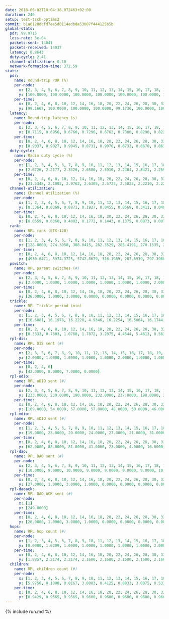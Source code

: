 ```yaml
---
date: 2018-06-02T10:04:38.072463+02:00
duration: 240
setup: test-tsch-optims2
commit: b1a6120dcfd7ee5d8114edbda53007f444125b5b
global-stats:
  pdr: 99.9715
  loss-rate: 3e-04
  packets-sent: 14041
  packets-received: 14037
  latency: 0.8643
  duty-cycle: 2.41
  channel-utilization: 0.10
  network-formation-time: 372.59
stats:
  pdr:
    name: Round-trip PDR (%)
    per-node:
      x: [2, 3, 4, 5, 6, 7, 8, 9, 10, 11, 12, 13, 14, 15, 16, 17, 18, 19, 20, 21, 22, 23, 24, 25]
      y: [100.0000, 100.0000, 100.0000, 100.0000, 100.0000, 100.0000, 100.0000, 100.0000, 100.0000, 100.0000, 100.0000, 100.0000, 100.0000, 100.0000, 100.0000, 100.0000, 99.8261, 100.0000, 99.8261, 100.0000, 100.0000, 99.8208, 100.0000, 99.8379]
    per-time:
      x: [0, 2, 4, 6, 8, 10, 12, 14, 16, 18, 20, 22, 24, 26, 28, 30, 32, 34, 36, 38, 40, 42, 44, 46, 48, 50, 52, 54, 56, 58, 60, 62, 64, 66, 68, 70, 72, 74, 76, 78, 80, 82, 84, 86, 88, 90, 92, 94, 96, 98, 100, 102, 104, 106, 108, 110, 112, 114, 116, 118, 120, 122, 124, 126, 128, 130, 132, 134, 136, 138, 140, 142, 144, 146, 148, 150, 152, 154, 156, 158, 160, 162, 164, 166, 168, 170, 172, 174, 176, 178, 180, 182, 184, 186, 188, 190, 192, 194, 196, 198, 200, 202, 204, 206, 208, 210, 212, 214, 216, 218, 220, 222, 224, 226, 228, 230, 232, 234]
      y: [99.1667, 100.0000, 100.0000, 100.0000, 99.1736, 100.0000, 100.0000, 100.0000, 100.0000, 100.0000, 100.0000, 100.0000, 100.0000, 100.0000, 99.1667, 100.0000, 100.0000, 100.0000, 100.0000, 100.0000, 100.0000, 100.0000, 100.0000, 100.0000, 100.0000, 100.0000, 100.0000, 100.0000, 100.0000, 100.0000, 100.0000, 100.0000, 100.0000, 100.0000, 100.0000, 100.0000, 100.0000, 100.0000, 100.0000, 100.0000, 100.0000, 100.0000, 100.0000, 100.0000, 100.0000, 100.0000, 100.0000, 100.0000, 100.0000, 100.0000, 100.0000, 100.0000, 100.0000, 100.0000, 100.0000, 100.0000, 100.0000, 100.0000, 100.0000, 100.0000, 100.0000, 100.0000, 100.0000, 100.0000, 100.0000, 100.0000, 100.0000, 100.0000, 100.0000, 100.0000, 100.0000, 100.0000, 100.0000, 100.0000, 100.0000, 100.0000, 100.0000, 100.0000, 100.0000, 100.0000, 100.0000, 100.0000, 100.0000, 100.0000, 100.0000, 100.0000, 100.0000, 100.0000, 100.0000, 100.0000, 100.0000, 100.0000, 100.0000, 100.0000, 100.0000, 100.0000, 100.0000, 100.0000, 100.0000, 100.0000, 100.0000, 100.0000, 100.0000, 100.0000, 100.0000, 100.0000, 100.0000, 100.0000, 100.0000, 100.0000, 100.0000, 100.0000, 100.0000, 100.0000, 99.1667, 100.0000, 100.0000, null]
  latency:
    name: Round-trip latency (s)
    per-node:
      x: [2, 3, 4, 5, 6, 7, 8, 9, 10, 11, 12, 13, 14, 15, 16, 17, 18, 19, 20, 21, 22, 23, 24, 25]
      y: [0.7115, 0.6956, 0.6760, 0.7296, 0.6762, 0.7380, 0.8290, 0.8226, 0.7558, 0.8311, 0.8387, 0.8354, 0.9651, 0.9000, 0.8227, 0.8510, 0.9416, 0.9289, 1.0185, 0.9973, 0.9159, 1.0817, 1.1176, 1.0507]
    per-time:
      x: [0, 2, 4, 6, 8, 10, 12, 14, 16, 18, 20, 22, 24, 26, 28, 30, 32, 34, 36, 38, 40, 42, 44, 46, 48, 50, 52, 54, 56, 58, 60, 62, 64, 66, 68, 70, 72, 74, 76, 78, 80, 82, 84, 86, 88, 90, 92, 94, 96, 98, 100, 102, 104, 106, 108, 110, 112, 114, 116, 118, 120, 122, 124, 126, 128, 130, 132, 134, 136, 138, 140, 142, 144, 146, 148, 150, 152, 154, 156, 158, 160, 162, 164, 166, 168, 170, 172, 174, 176, 178, 180, 182, 184, 186, 188, 190, 192, 194, 196, 198, 200, 202, 204, 206, 208, 210, 212, 214, 216, 218, 220, 222, 224, 226, 228, 230, 232, 234]
      y: [0.9037, 0.9027, 0.9045, 0.8731, 0.9076, 0.8733, 0.8670, 0.8613, 0.8557, 0.8542, 0.8610, 0.8577, 0.8746, 0.8941, 0.8753, 0.8989, 0.8634, 0.8511, 0.8835, 0.8926, 0.9045, 0.8856, 0.8753, 0.8656, 0.8566, 0.8831, 0.8976, 0.8731, 0.8572, 0.8371, 0.8379, 0.8606, 0.8678, 0.8690, 0.8627, 0.8507, 0.8586, 0.8570, 0.8351, 0.8590, 0.8525, 0.8605, 0.8657, 0.8537, 0.8452, 0.8526, 0.8588, 0.8357, 0.8504, 0.8665, 0.8431, 0.8351, 0.8292, 0.8498, 0.8605, 0.8336, 0.8481, 0.8547, 0.8367, 0.8579, 0.8588, 0.8595, 0.8485, 0.8572, 0.8444, 0.8737, 0.8705, 0.8893, 0.8599, 0.8927, 0.8410, 0.8891, 0.8644, 0.8728, 0.8692, 0.8705, 0.8535, 0.8710, 0.8708, 0.8592, 0.8583, 0.9026, 0.8687, 0.8913, 0.8511, 0.8432, 0.8679, 0.8662, 0.8398, 0.8602, 0.8567, 0.8546, 0.8633, 0.8411, 0.8573, 0.8573, 0.8517, 0.8557, 0.8469, 0.8764, 0.8638, 0.8799, 0.8910, 0.8553, 0.8558, 0.8838, 0.8702, 0.8431, 0.8718, 0.8803, 0.8609, 0.8600, 0.8787, 0.8651, 0.8666, 0.8615, 0.8681, null]
  duty-cycle:
    name: Radio duty cycle (%)
    per-node:
      x: [1, 2, 3, 4, 5, 6, 7, 8, 9, 10, 11, 12, 13, 14, 15, 16, 17, 18, 19, 20, 21, 22, 23, 24, 25]
      y: [2.6726, 2.2177, 2.3326, 2.6580, 2.3910, 2.2404, 2.8421, 2.2595, 2.2338, 2.0648, 2.2075, 2.2818, 2.4673, 2.3131, 2.4403, 2.4174, 2.2047, 2.3402, 2.4874, 2.3106, 2.2307, 2.2881, 2.2705, 2.3067, 2.3456]
    per-time:
      x: [0, 2, 4, 6, 8, 10, 12, 14, 16, 18, 20, 22, 24, 26, 28, 30, 32, 34, 36, 38, 40, 42, 44, 46, 48, 50, 52, 54, 56, 58, 60, 62, 64, 66, 68, 70, 72, 74, 76, 78, 80, 82, 84, 86, 88, 90, 92, 94, 96, 98, 100, 102, 104, 106, 108, 110, 112, 114, 116, 118, 120, 122, 124, 126, 128, 130, 132, 134, 136, 138, 140, 142, 144, 146, 148, 150, 152, 154, 156, 158, 160, 162, 164, 166, 168, 170, 172, 174, 176, 178, 180, 182, 184, 186, 188, 190, 192, 194, 196, 198, 200, 202, 204, 206, 208, 210, 212, 214, 216, 218, 220, 222, 224, 226, 228, 230, 232, 234, 236, 238, 240]
      y: [21.5348, 2.1092, 2.9762, 2.6305, 2.5723, 2.5023, 2.2210, 2.2299, 2.1982, 2.2028, 2.2078, 2.1776, 2.1928, 2.1997, 2.1956, 2.1935, 2.2170, 2.2134, 2.2017, 2.2002, 2.1708, 2.2016, 2.2113, 2.2175, 2.2020, 2.1986, 2.2095, 2.1811, 2.2001, 2.2137, 2.1959, 2.2070, 2.1885, 2.1840, 2.1996, 2.1719, 2.1952, 2.1940, 2.1951, 2.1924, 2.1912, 2.1716, 2.1895, 2.2047, 2.1946, 2.1936, 2.1965, 2.1912, 2.1860, 2.1768, 2.1755, 2.1972, 2.1870, 2.1760, 2.1713, 2.1653, 2.1738, 2.1769, 2.1764, 2.1629, 2.1805, 2.1721, 2.1901, 2.1880, 2.1907, 2.1716, 2.1654, 2.1770, 2.2003, 2.1805, 2.1923, 2.1728, 2.1836, 2.1733, 2.1712, 2.1790, 2.1886, 2.1815, 2.1901, 2.1696, 2.1729, 2.1724, 2.1771, 2.1838, 2.1732, 2.1827, 2.1927, 2.1688, 2.1605, 2.1671, 2.1774, 2.1537, 2.1793, 2.1701, 2.1662, 2.1692, 2.1738, 2.1739, 2.1816, 2.1768, 2.1867, 2.1659, 2.1864, 2.1890, 2.1914, 2.1891, 2.1839, 2.1645, 2.1912, 2.1774, 2.1709, 2.1690, 2.1896, 2.1699, 2.1852, 2.1873, 2.1869, 2.1858, 2.1633, 2.1694, null]
  channel-utilization:
    name: Channel utilization (%)
    per-node:
      x: [1, 2, 3, 4, 5, 6, 7, 8, 9, 10, 11, 12, 13, 14, 15, 16, 17, 18, 19, 20, 21, 22, 23, 24, 25]
      y: [0.3364, 0.0369, 0.0871, 0.1927, 0.0455, 0.0569, 0.3411, 0.0498, 0.0385, 0.0333, 0.0470, 0.0337, 0.0372, 0.0338, 0.1375, 0.1540, 0.0375, 0.0812, 0.0621, 0.0636, 0.0455, 0.0554, 0.0333, 0.0325, 0.0336]
    per-time:
      x: [0, 2, 4, 6, 8, 10, 12, 14, 16, 18, 20, 22, 24, 26, 28, 30, 32, 34, 36, 38, 40, 42, 44, 46, 48, 50, 52, 54, 56, 58, 60, 62, 64, 66, 68, 70, 72, 74, 76, 78, 80, 82, 84, 86, 88, 90, 92, 94, 96, 98, 100, 102, 104, 106, 108, 110, 112, 114, 116, 118, 120, 122, 124, 126, 128, 130, 132, 134, 136, 138, 140, 142, 144, 146, 148, 150, 152, 154, 156, 158, 160, 162, 164, 166, 168, 170, 172, 174, 176, 178, 180, 182, 184, 186, 188, 190, 192, 194, 196, 198, 200, 202, 204, 206, 208, 210, 212, 214, 216, 218, 220, 222, 224, 226, 228, 230, 232, 234, 236, 238, 240]
      y: [0.0559, 0.0360, 0.4002, 0.1772, 0.1443, 0.1375, 0.0873, 0.0979, 0.0834, 0.0860, 0.0889, 0.0794, 0.0852, 0.0880, 0.0867, 0.0839, 0.0936, 0.0902, 0.0885, 0.0889, 0.0794, 0.0878, 0.0926, 0.0940, 0.0880, 0.0880, 0.0924, 0.0812, 0.0880, 0.0945, 0.0885, 0.0906, 0.0831, 0.0812, 0.0875, 0.0789, 0.0876, 0.0859, 0.0867, 0.0868, 0.0858, 0.0807, 0.0850, 0.0882, 0.0855, 0.0859, 0.0879, 0.0851, 0.0853, 0.0816, 0.0816, 0.0865, 0.0852, 0.0809, 0.0795, 0.0762, 0.0819, 0.0813, 0.0815, 0.0765, 0.0819, 0.0793, 0.0845, 0.0845, 0.0866, 0.0799, 0.0784, 0.0828, 0.0892, 0.0826, 0.0877, 0.0805, 0.0836, 0.0800, 0.0801, 0.0833, 0.0852, 0.0801, 0.0864, 0.0787, 0.0803, 0.0799, 0.0831, 0.0857, 0.0815, 0.0848, 0.0878, 0.0800, 0.0771, 0.0774, 0.0829, 0.0754, 0.0838, 0.0814, 0.0776, 0.0805, 0.0805, 0.0787, 0.0845, 0.0831, 0.0858, 0.0786, 0.0859, 0.0848, 0.0857, 0.0861, 0.0833, 0.0783, 0.0886, 0.0826, 0.0812, 0.0815, 0.0867, 0.0793, 0.0843, 0.0842, 0.0862, 0.0841, 0.0788, 0.0789, null]
  rank:
    name: RPL rank (ETX-128)
    per-node:
      x: [1, 2, 3, 4, 5, 6, 7, 8, 9, 10, 11, 12, 13, 14, 15, 16, 17, 18, 19, 20, 21, 22, 23, 24, 25]
      y: [128.0000, 274.3058, 308.0415, 262.3529, 285.4191, 270.1535, 295.7220, 406.5934, 471.5868, 400.8672, 413.4108, 426.7695, 468.7683, 555.4735, 2122.6612, 505.5726, 2140.0950, 665.2675, 652.1714, 742.8492, 712.5020, 703.9877, 823.9960, 821.0323, 834.1285]
    per-time:
      x: [0, 2, 4, 6, 8, 10, 12, 14, 16, 18, 20, 22, 24, 26, 28, 30, 32, 34, 36, 38, 40, 42, 44, 46, 48, 50, 52, 54, 56, 58, 60, 62, 64, 66, 68, 70, 72, 74, 76, 78, 80, 82, 84, 86, 88, 90, 92, 94, 96, 98, 100, 102, 104, 106, 108, 110, 112, 114, 116, 118, 120, 122, 124, 126, 128, 130, 132, 134, 136, 138, 140, 142, 144, 146, 148, 150, 152, 154, 156, 158, 160, 162, 164, 166, 168, 170, 172, 174, 176, 178, 180, 182, 184, 186, 188, 190, 192, 194, 196, 198, 200, 202, 204, 206, 208, 210, 212, 214, 216, 218, 220, 222, 224, 226, 228, 230, 232, 234, 236, 238, 240]
      y: [4930.6471, 5974.3725, 5742.8679, 316.1989, 287.6939, 297.3980, 573.7600, 567.1200, 569.6400, 540.7736, 496.0000, 489.9020, 480.5000, 485.5400, 508.3800, 519.3400, 522.1800, 536.3800, 554.0192, 543.7600, 543.6800, 544.7843, 544.9615, 534.7843, 513.8000, 524.1600, 532.1600, 552.4200, 557.3000, 568.2600, 566.6275, 564.6731, 553.1698, 525.4902, 506.2200, 501.4800, 496.5000, 491.5600, 502.3922, 493.7647, 485.6538, 477.7400, 467.7200, 475.9216, 478.4600, 477.6200, 492.8200, 497.3333, 510.8113, 488.0392, 489.6000, 485.1373, 483.7000, 489.1538, 478.7200, 481.9412, 477.3200, 471.7400, 473.9608, 463.0000, 464.1800, 467.8200, 476.4706, 469.4200, 468.7255, 470.6600, 469.4400, 477.0577, 461.3922, 458.5000, 458.2157, 454.6800, 449.5600, 454.8200, 455.0800, 457.5686, 455.9800, 454.0980, 451.4118, 449.8200, 454.7600, 445.9400, 454.3333, 459.9020, 466.1569, 461.7000, 462.3400, 447.3000, 445.6400, 441.5400, 443.8039, 440.0400, 446.6400, 444.2157, 443.4038, 442.3200, 451.1600, 444.4400, 451.3200, 469.2745, 469.2157, 470.1176, 467.5400, 477.6604, 460.1346, 447.7400, 454.0000, 455.1000, 448.0588, 442.2000, 440.9808, 450.8039, 452.5600, 457.2000, 471.2200, 472.8000, 467.9811, 461.2200, 462.0200, 462.8400, null]
  pswitch:
    name: RPL parent switches (#)
    per-node:
      x: [2, 3, 4, 5, 6, 7, 8, 9, 10, 11, 12, 13, 14, 15, 16, 17, 18, 19, 20, 21, 22, 23, 24, 25]
      y: [2.0000, 1.0000, 1.0000, 1.0000, 1.0000, 1.0000, 1.0000, 2.0000, 1.0000, 1.0000, 3.0000, 6.0000, 5.0000, 2.0000, 1.0000, 2.0000, 4.0000, 6.0000, 13.0000, 6.0000, 4.0000, 10.0000, 9.0000, 10.0000]
    per-time:
      x: [0, 2, 4, 6, 8, 10, 12, 14, 16, 18, 20, 22, 24, 26, 28, 30, 32, 34, 36, 38, 40, 42, 44, 46, 48, 50, 52, 54, 56, 58, 60, 62, 64, 66, 68, 70, 72, 74, 76, 78, 80, 82, 84, 86, 88, 90, 92, 94, 96, 98, 100, 102, 104, 106, 108, 110, 112, 114, 116, 118, 120, 122, 124, 126, 128, 130, 132, 134, 136, 138, 140, 142, 144, 146, 148, 150, 152, 154, 156, 158, 160, 162, 164, 166, 168, 170, 172, 174, 176, 178, 180, 182, 184, 186, 188, 190, 192, 194, 196, 198, 200, 202, 204, 206, 208, 210, 212, 214, 216, 218, 220, 222, 224, 226, 228, 230, 232]
      y: [26.0000, 1.0000, 3.0000, 0.0000, 0.0000, 0.0000, 0.0000, 0.0000, 0.0000, 3.0000, 0.0000, 1.0000, 0.0000, 0.0000, 0.0000, 0.0000, 0.0000, 0.0000, 2.0000, 0.0000, 0.0000, 1.0000, 2.0000, 1.0000, 0.0000, 0.0000, 0.0000, 0.0000, 0.0000, 0.0000, 1.0000, 2.0000, 3.0000, 1.0000, 0.0000, 0.0000, 0.0000, 0.0000, 1.0000, 1.0000, 2.0000, 0.0000, 0.0000, 1.0000, 0.0000, 0.0000, 0.0000, 1.0000, 3.0000, 1.0000, 0.0000, 1.0000, 0.0000, 2.0000, 0.0000, 1.0000, 0.0000, 0.0000, 1.0000, 0.0000, 0.0000, 0.0000, 1.0000, 0.0000, 1.0000, 0.0000, 0.0000, 2.0000, 1.0000, 0.0000, 1.0000, 0.0000, 0.0000, 0.0000, 0.0000, 1.0000, 0.0000, 1.0000, 1.0000, 0.0000, 0.0000, 0.0000, 1.0000, 1.0000, 1.0000, 0.0000, 0.0000, 0.0000, 0.0000, 0.0000, 1.0000, 0.0000, 0.0000, 1.0000, 2.0000, 0.0000, 0.0000, 0.0000, 0.0000, 1.0000, 1.0000, 1.0000, 0.0000, 3.0000, 2.0000, 0.0000, 0.0000, 0.0000, 1.0000, 0.0000, 2.0000, 1.0000, 0.0000, 0.0000, 0.0000, 0.0000, 3.0000]
  trickle:
    name: RPL Trickle period (min)
    per-node:
      x: [1, 2, 3, 4, 5, 6, 7, 8, 9, 10, 11, 12, 13, 14, 15, 16, 17, 18, 19, 20, 21, 22, 23, 24, 25]
      y: [16.6081, 16.1978, 16.2220, 4.9346, 16.2254, 16.5064, 16.1744, 16.2322, 16.1831, 16.5313, 16.2469, 16.1862, 16.2008, 16.1254, 16.1775, 16.1755, 16.1809, 16.3020, 16.3116, 16.1727, 16.1622, 16.1963, 16.5013, 16.1418, 16.5617]
    per-time:
      x: [0, 2, 4, 6, 8, 10, 12, 14, 16, 18, 20, 22, 24, 26, 28, 30, 32, 34, 36, 38, 40, 42, 44, 46, 48, 50, 52, 54, 56, 58, 60, 62, 64, 66, 68, 70, 72, 74, 76, 78, 80, 82, 84, 86, 88, 90, 92, 94, 96, 98, 100, 102, 104, 106, 108, 110, 112, 114, 116, 118, 120, 122, 124, 126, 128, 130, 132, 134, 136, 138, 140, 142, 144, 146, 148, 150, 152, 154, 156, 158, 160, 162, 164, 166, 168, 170, 172, 174, 176, 178, 180, 182, 184, 186, 188, 190, 192, 194, 196, 198, 200, 202, 204, 206, 208, 210, 212, 214, 216, 218, 220, 222, 224, 226, 228, 230, 232, 234, 236, 238, 240]
      y: [0.3333, 0.7603, 1.0768, 1.7872, 3.2075, 4.4544, 5.4613, 8.5634, 8.6508, 9.8922, 10.4858, 15.5916, 17.1267, 17.4763, 17.4763, 17.4763, 17.4763, 17.4763, 17.4763, 17.4763, 17.4763, 17.4763, 17.4763, 17.4763, 17.4763, 17.4763, 17.4763, 17.4763, 17.4763, 17.4763, 17.4763, 17.4763, 17.4763, 17.4763, 17.4763, 17.4763, 17.4763, 17.4763, 17.4763, 17.4763, 17.4763, 17.4763, 17.4763, 17.4763, 17.4763, 17.4763, 17.4763, 17.4763, 17.4763, 17.4763, 17.4763, 17.4763, 17.4763, 17.4763, 17.4763, 17.4763, 17.4763, 17.4763, 17.4763, 17.4763, 17.4763, 17.4763, 17.4763, 17.4763, 17.4763, 17.4763, 17.4763, 17.4763, 17.4763, 17.4763, 17.4763, 17.4763, 17.4763, 17.4763, 17.4763, 17.4763, 17.4763, 17.4763, 17.4763, 17.4763, 17.4763, 17.4763, 17.4763, 17.4763, 17.4763, 17.4763, 17.4763, 17.4763, 17.4763, 17.4763, 17.4763, 17.4763, 17.4763, 17.4763, 17.4763, 17.4763, 17.4763, 17.4763, 17.4763, 17.4763, 17.4763, 17.4763, 17.4763, 17.4763, 17.4763, 17.4763, 17.4763, 17.4763, 17.4763, 17.4763, 17.4763, 17.4763, 17.4763, 17.4763, 17.4763, 17.4763, 17.4763, 17.4763, 17.4763, 17.4763, null]
  rpl-dis:
    name: RPL DIS sent (#)
    per-node:
      x: [2, 3, 5, 6, 7, 8, 9, 10, 11, 12, 13, 14, 15, 16, 17, 18, 19, 20, 21, 22, 23, 24, 25]
      y: [2.0000, 1.0000, 1.0000, 1.0000, 1.0000, 2.0000, 1.0000, 1.0000, 2.0000, 1.0000, 1.0000, 1.0000, 11.0000, 1.0000, 12.0000, 1.0000, 2.0000, 2.0000, 2.0000, 2.0000, 3.0000, 3.0000, 3.0000]
    per-time:
      x: [0, 2, 4, 6]
      y: [42.0000, 8.0000, 7.0000, 0.0000]
  rpl-udio:
    name: RPL uDIO sent (#)
    per-node:
      x: [2, 3, 4, 5, 6, 7, 8, 9, 10, 11, 12, 13, 14, 15, 16, 17, 18, 19, 20, 21, 22, 23, 24, 25]
      y: [233.0000, 230.0000, 190.0000, 232.0000, 237.0000, 198.0000, 236.0000, 250.0000, 225.0000, 221.0000, 229.0000, 227.0000, 239.0000, 196.0000, 218.0000, 232.0000, 221.0000, 214.0000, 207.0000, 238.0000, 236.0000, 225.0000, 202.0000, 192.0000]
    per-time:
      x: [0, 2, 4, 6, 8, 10, 12, 14, 16, 18, 20, 22, 24, 26, 28, 30, 32, 34, 36, 38, 40, 42, 44, 46, 48, 50, 52, 54, 56, 58, 60, 62, 64, 66, 68, 70, 72, 74, 76, 78, 80, 82, 84, 86, 88, 90, 92, 94, 96, 98, 100, 102, 104, 106, 108, 110, 112, 114, 116, 118, 120, 122, 124, 126, 128, 130, 132, 134, 136, 138, 140, 142, 144, 146, 148, 150, 152, 154, 156, 158, 160, 162, 164, 166, 168, 170, 172, 174, 176, 178, 180, 182, 184, 186, 188, 190, 192, 194, 196, 198, 200, 202, 204, 206, 208, 210, 212, 214, 216, 218, 220, 222, 224, 226, 228, 230, 232, 234, 236, 238, 240]
      y: [109.0000, 54.0000, 57.0000, 57.0000, 48.0000, 50.0000, 46.0000, 48.0000, 46.0000, 52.0000, 50.0000, 50.0000, 45.0000, 38.0000, 48.0000, 49.0000, 48.0000, 46.0000, 51.0000, 45.0000, 40.0000, 41.0000, 44.0000, 50.0000, 51.0000, 48.0000, 41.0000, 38.0000, 34.0000, 41.0000, 47.0000, 50.0000, 46.0000, 48.0000, 32.0000, 38.0000, 39.0000, 46.0000, 48.0000, 54.0000, 44.0000, 47.0000, 36.0000, 32.0000, 41.0000, 46.0000, 49.0000, 40.0000, 49.0000, 38.0000, 41.0000, 39.0000, 45.0000, 47.0000, 50.0000, 43.0000, 44.0000, 32.0000, 35.0000, 40.0000, 44.0000, 48.0000, 46.0000, 50.0000, 44.0000, 36.0000, 35.0000, 45.0000, 48.0000, 46.0000, 47.0000, 44.0000, 41.0000, 40.0000, 35.0000, 48.0000, 52.0000, 42.0000, 48.0000, 32.0000, 37.0000, 35.0000, 44.0000, 52.0000, 51.0000, 49.0000, 42.0000, 35.0000, 41.0000, 38.0000, 48.0000, 51.0000, 47.0000, 44.0000, 42.0000, 36.0000, 32.0000, 50.0000, 53.0000, 52.0000, 49.0000, 48.0000, 32.0000, 31.0000, 35.0000, 48.0000, 48.0000, 46.0000, 46.0000, 39.0000, 28.0000, 33.0000, 44.0000, 45.0000, 51.0000, 41.0000, 47.0000, 39.0000, 33.0000, 42.0000, 2.0000]
  rpl-mdio:
    name: RPL mDIO sent (#)
    per-node:
      x: [1, 2, 3, 4, 5, 6, 7, 8, 9, 10, 11, 12, 13, 14, 15, 16, 17, 18, 19, 20, 21, 22, 23, 24, 25]
      y: [19.0000, 23.0000, 29.0000, 24.0000, 27.0000, 21.0000, 31.0000, 27.0000, 29.0000, 18.0000, 26.0000, 30.0000, 29.0000, 30.0000, 29.0000, 29.0000, 28.0000, 27.0000, 27.0000, 28.0000, 27.0000, 25.0000, 20.0000, 22.0000, 18.0000]
    per-time:
      x: [0, 2, 4, 6, 8, 10, 12, 14, 16, 18, 20, 22, 24, 26, 28, 30, 32, 34, 36, 38, 40, 42, 44, 46, 48, 50, 52, 54, 56, 58, 60, 62, 64, 66, 68, 70, 72, 74, 76, 78, 80, 82, 84, 86, 88, 90, 92, 94, 96, 98, 100, 102, 104, 106, 108, 110, 112, 114, 116, 118, 120, 122, 124, 126, 128, 130, 132, 134, 136, 138, 140, 142, 144, 146, 148, 150, 152, 154, 156, 158, 160, 162, 164, 166, 168, 170, 172, 174, 176, 178, 180, 182, 184, 186, 188, 190, 192, 194, 196, 198, 200, 202, 204, 206, 208, 210, 212, 214, 216, 218, 220, 222, 224, 226, 228, 230, 232, 234, 236, 238]
      y: [62.0000, 88.0000, 81.0000, 41.0000, 23.0000, 4.0000, 16.0000, 4.0000, 2.0000, 11.0000, 4.0000, 6.0000, 0.0000, 0.0000, 1.0000, 3.0000, 7.0000, 7.0000, 4.0000, 3.0000, 0.0000, 0.0000, 0.0000, 1.0000, 5.0000, 4.0000, 5.0000, 6.0000, 4.0000, 0.0000, 0.0000, 0.0000, 4.0000, 9.0000, 5.0000, 3.0000, 2.0000, 2.0000, 0.0000, 0.0000, 3.0000, 1.0000, 4.0000, 4.0000, 10.0000, 3.0000, 0.0000, 0.0000, 0.0000, 1.0000, 2.0000, 8.0000, 5.0000, 5.0000, 3.0000, 0.0000, 1.0000, 1.0000, 1.0000, 4.0000, 7.0000, 3.0000, 4.0000, 4.0000, 1.0000, 0.0000, 0.0000, 1.0000, 7.0000, 4.0000, 4.0000, 7.0000, 2.0000, 0.0000, 0.0000, 1.0000, 1.0000, 10.0000, 5.0000, 3.0000, 4.0000, 1.0000, 0.0000, 2.0000, 0.0000, 4.0000, 5.0000, 6.0000, 4.0000, 4.0000, 0.0000, 0.0000, 1.0000, 1.0000, 6.0000, 3.0000, 9.0000, 3.0000, 1.0000, 0.0000, 1.0000, 2.0000, 2.0000, 5.0000, 8.0000, 2.0000, 6.0000, 0.0000, 0.0000, 1.0000, 0.0000, 4.0000, 5.0000, 4.0000, 7.0000, 3.0000, 0.0000, 1.0000, 0.0000, 1.0000]
  rpl-dao:
    name: RPL DAO sent (#)
    per-node:
      x: [2, 3, 4, 5, 6, 7, 8, 9, 10, 11, 12, 13, 14, 15, 16, 17, 18, 19, 20, 21, 22, 23, 24, 25]
      y: [10.0000, 9.0000, 10.0000, 9.0000, 9.0000, 9.0000, 9.0000, 10.0000, 9.0000, 9.0000, 10.0000, 12.0000, 11.0000, 9.0000, 9.0000, 9.0000, 11.0000, 11.0000, 15.0000, 11.0000, 11.0000, 12.0000, 13.0000, 13.0000]
    per-time:
      x: [0, 2, 4, 6, 8, 10, 12, 14, 16, 18, 20, 22, 24, 26, 28, 30, 32, 34, 36, 38, 40, 42, 44, 46, 48, 50, 52, 54, 56, 58, 60, 62, 64, 66, 68, 70, 72, 74, 76, 78, 80, 82, 84, 86, 88, 90, 92, 94, 96, 98, 100, 102, 104, 106, 108, 110, 112, 114, 116, 118, 120, 122, 124, 126, 128, 130, 132, 134, 136, 138, 140, 142, 144, 146, 148, 150, 152, 154, 156, 158, 160, 162, 164, 166, 168, 170, 172, 174, 176, 178, 180, 182, 184, 186, 188, 190, 192, 194, 196, 198, 200, 202, 204, 206, 208, 210, 212, 214, 216, 218, 220, 222, 224, 226, 228, 230, 232, 234, 236, 238]
      y: [27.0000, 1.0000, 3.0000, 1.0000, 0.0000, 0.0000, 0.0000, 0.0000, 0.0000, 3.0000, 0.0000, 1.0000, 0.0000, 0.0000, 14.0000, 2.0000, 0.0000, 4.0000, 2.0000, 0.0000, 0.0000, 1.0000, 2.0000, 2.0000, 1.0000, 0.0000, 0.0000, 0.0000, 10.0000, 3.0000, 1.0000, 6.0000, 2.0000, 1.0000, 0.0000, 0.0000, 0.0000, 1.0000, 2.0000, 1.0000, 2.0000, 0.0000, 3.0000, 10.0000, 0.0000, 1.0000, 4.0000, 2.0000, 3.0000, 1.0000, 0.0000, 1.0000, 1.0000, 2.0000, 1.0000, 2.0000, 1.0000, 8.0000, 1.0000, 0.0000, 3.0000, 2.0000, 2.0000, 1.0000, 2.0000, 0.0000, 1.0000, 4.0000, 1.0000, 1.0000, 1.0000, 8.0000, 0.0000, 1.0000, 3.0000, 1.0000, 3.0000, 0.0000, 4.0000, 0.0000, 0.0000, 3.0000, 2.0000, 2.0000, 2.0000, 4.0000, 4.0000, 0.0000, 1.0000, 1.0000, 2.0000, 1.0000, 3.0000, 1.0000, 2.0000, 0.0000, 2.0000, 2.0000, 0.0000, 5.0000, 6.0000, 1.0000, 1.0000, 4.0000, 2.0000, 0.0000, 1.0000, 1.0000, 2.0000, 0.0000, 3.0000, 1.0000, 1.0000, 2.0000, 6.0000, 1.0000, 4.0000, 3.0000, 1.0000, 1.0000]
  rpl-daoack:
    name: RPL DAO-ACK sent (#)
    per-node:
      x: [1]
      y: [249.0000]
    per-time:
      x: [0, 2, 4, 6, 8, 10, 12, 14, 16, 18, 20, 22, 24, 26, 28, 30, 32, 34, 36, 38, 40, 42, 44, 46, 48, 50, 52, 54, 56, 58, 60, 62, 64, 66, 68, 70, 72, 74, 76, 78, 80, 82, 84, 86, 88, 90, 92, 94, 96, 98, 100, 102, 104, 106, 108, 110, 112, 114, 116, 118, 120, 122, 124, 126, 128, 130, 132, 134, 136, 138, 140, 142, 144, 146, 148, 150, 152, 154, 156, 158, 160, 162, 164, 166, 168, 170, 172, 174, 176, 178, 180, 182, 184, 186, 188, 190, 192, 194, 196, 198, 200, 202, 204, 206, 208, 210, 212, 214, 216, 218, 220, 222, 224, 226, 228, 230, 232, 234, 236, 238]
      y: [26.0000, 1.0000, 3.0000, 1.0000, 0.0000, 0.0000, 0.0000, 0.0000, 0.0000, 3.0000, 0.0000, 1.0000, 0.0000, 0.0000, 14.0000, 2.0000, 0.0000, 4.0000, 2.0000, 0.0000, 0.0000, 1.0000, 2.0000, 2.0000, 1.0000, 0.0000, 0.0000, 0.0000, 10.0000, 3.0000, 1.0000, 6.0000, 2.0000, 1.0000, 0.0000, 0.0000, 0.0000, 1.0000, 2.0000, 1.0000, 2.0000, 0.0000, 3.0000, 10.0000, 0.0000, 1.0000, 4.0000, 2.0000, 3.0000, 1.0000, 0.0000, 1.0000, 1.0000, 2.0000, 1.0000, 2.0000, 1.0000, 8.0000, 1.0000, 0.0000, 3.0000, 2.0000, 2.0000, 1.0000, 2.0000, 0.0000, 1.0000, 4.0000, 1.0000, 1.0000, 1.0000, 7.0000, 1.0000, 1.0000, 3.0000, 1.0000, 3.0000, 0.0000, 4.0000, 0.0000, 0.0000, 2.0000, 3.0000, 2.0000, 2.0000, 5.0000, 3.0000, 0.0000, 1.0000, 1.0000, 2.0000, 1.0000, 3.0000, 1.0000, 2.0000, 0.0000, 2.0000, 1.0000, 1.0000, 5.0000, 5.0000, 2.0000, 1.0000, 4.0000, 2.0000, 0.0000, 1.0000, 1.0000, 2.0000, 0.0000, 3.0000, 1.0000, 1.0000, 2.0000, 6.0000, 1.0000, 4.0000, 2.0000, 2.0000, 1.0000]
  hops:
    name: RPL hop count (#)
    per-node:
      x: [1, 2, 3, 4, 5, 6, 7, 8, 9, 10, 11, 12, 13, 14, 15, 16, 17, 18, 19, 20, 21, 22, 23, 24, 25]
      y: [0.0000, 1.0209, 1.0000, 1.0000, 1.0000, 1.0000, 1.0000, 2.0000, 2.0000, 2.0000, 2.0000, 2.0000, 2.0000, 2.9958, 2.0000, 2.0000, 2.0000, 2.9331, 3.0000, 3.4310, 3.3222, 3.1088, 4.1339, 4.0000, 3.9916]
    per-time:
      x: [0, 2, 4, 6, 8, 10, 12, 14, 16, 18, 20, 22, 24, 26, 28, 30, 32, 34, 36, 38, 40, 42, 44, 46, 48, 50, 52, 54, 56, 58, 60, 62, 64, 66, 68, 70, 72, 74, 76, 78, 80, 82, 84, 86, 88, 90, 92, 94, 96, 98, 100, 102, 104, 106, 108, 110, 112, 114, 116, 118, 120, 122, 124, 126, 128, 130, 132, 134, 136, 138, 140, 142, 144, 146, 148, 150, 152, 154, 156, 158, 160, 162, 164, 166, 168, 170, 172, 174, 176, 178, 180, 182, 184, 186, 188, 190, 192, 194, 196, 198, 200, 202, 204, 206, 208, 210, 212, 214, 216, 218, 220, 222, 224, 226, 228, 230, 232, 234, 236, 238]
      y: [1.8857, 2.2174, 2.2174, 2.1600, 2.1600, 2.1600, 2.1600, 2.1600, 2.1600, 2.2400, 2.1600, 2.1600, 2.1200, 2.1200, 2.1200, 2.1200, 2.1200, 2.1200, 2.3000, 2.4800, 2.4800, 2.4800, 2.4400, 2.3600, 2.3200, 2.3200, 2.3200, 2.3200, 2.3200, 2.3200, 2.3200, 2.2800, 2.2200, 2.2000, 2.2000, 2.2000, 2.2000, 2.2000, 2.2000, 2.2000, 2.2000, 2.2000, 2.2000, 2.2200, 2.2400, 2.2400, 2.2400, 2.2400, 2.2400, 2.2400, 2.2000, 2.2000, 2.2000, 2.1800, 2.1600, 2.1600, 2.1600, 2.1600, 2.1600, 2.1600, 2.1600, 2.1600, 2.1600, 2.1600, 2.1600, 2.1600, 2.1600, 2.1600, 2.1600, 2.1600, 2.1600, 2.1600, 2.1600, 2.1600, 2.1600, 2.1600, 2.1600, 2.1600, 2.1600, 2.1600, 2.1600, 2.1600, 2.1600, 2.1600, 2.1600, 2.1600, 2.1600, 2.1600, 2.1600, 2.1600, 2.1600, 2.1600, 2.1600, 2.1600, 2.1600, 2.1600, 2.1600, 2.1600, 2.1600, 2.1600, 2.1600, 2.1600, 2.1600, 2.2200, 2.2600, 2.2400, 2.2400, 2.2400, 2.2000, 2.2000, 2.1800, 2.1600, 2.1600, 2.1600, 2.1600, 2.1600, 2.1800, 2.2000, 2.2000, 2.2000]
  children:
    name: RPL children count (#)
    per-node:
      x: [1, 2, 3, 4, 5, 6, 7, 8, 9, 10, 11, 12, 13, 14, 15, 16, 17, 18, 19, 20, 21, 22, 23, 24, 25]
      y: [5.9750, 0.1088, 0.8167, 3.8083, 0.4125, 0.8833, 3.0875, 0.5333, 0.0962, 0.0000, 0.3667, 0.0000, 0.0000, 0.0042, 1.9487, 1.9375, 0.0299, 1.3264, 0.8661, 0.9498, 0.3598, 0.4603, 0.0000, 0.0000, 0.0000]
    per-time:
      x: [0, 2, 4, 6, 8, 10, 12, 14, 16, 18, 20, 22, 24, 26, 28, 30, 32, 34, 36, 38, 40, 42, 44, 46, 48, 50, 52, 54, 56, 58, 60, 62, 64, 66, 68, 70, 72, 74, 76, 78, 80, 82, 84, 86, 88, 90, 92, 94, 96, 98, 100, 102, 104, 106, 108, 110, 112, 114, 116, 118, 120, 122, 124, 126, 128, 130, 132, 134, 136, 138, 140, 142, 144, 146, 148, 150, 152, 154, 156, 158, 160, 162, 164, 166, 168, 170, 172, 174, 176, 178, 180, 182, 184, 186, 188, 190, 192, 194, 196, 198, 200, 202, 204, 206, 208, 210, 212, 214, 216, 218, 220, 222, 224, 226, 228, 230, 232, 234, 236, 238]
      y: [0.9429, 0.9565, 0.9565, 0.9600, 0.9600, 0.9600, 0.9600, 0.9600, 0.9600, 0.9600, 0.9600, 0.9600, 0.9600, 0.9600, 0.9600, 0.9600, 0.9600, 0.9600, 0.9600, 0.9600, 0.9600, 0.9600, 0.9600, 0.9600, 0.9600, 0.9600, 0.9600, 0.9600, 0.9600, 0.9600, 0.9600, 0.9600, 0.9600, 0.9600, 0.9600, 0.9600, 0.9600, 0.9600, 0.9600, 0.9600, 0.9600, 0.9600, 0.9600, 0.9600, 0.9600, 0.9600, 0.9600, 0.9600, 0.9600, 0.9600, 0.9600, 0.9600, 0.9600, 0.9600, 0.9600, 0.9600, 0.9600, 0.9600, 0.9600, 0.9600, 0.9600, 0.9600, 0.9600, 0.9600, 0.9600, 0.9600, 0.9600, 0.9600, 0.9600, 0.9600, 0.9600, 0.9600, 0.9600, 0.9600, 0.9600, 0.9600, 0.9600, 0.9600, 0.9600, 0.9600, 0.9600, 0.9600, 0.9600, 0.9600, 0.9600, 0.9600, 0.9600, 0.9600, 0.9600, 0.9600, 0.9600, 0.9600, 0.9600, 0.9600, 0.9600, 0.9600, 0.9600, 0.9600, 0.9600, 0.9600, 0.9600, 0.9600, 0.9600, 0.9600, 0.9600, 0.9600, 0.9600, 0.9600, 0.9600, 0.9600, 0.9600, 0.9600, 0.9600, 0.9600, 0.9600, 0.9600, 0.9600, 0.9600, 0.9600, 0.9600]
---
```


{% include run.md %}
